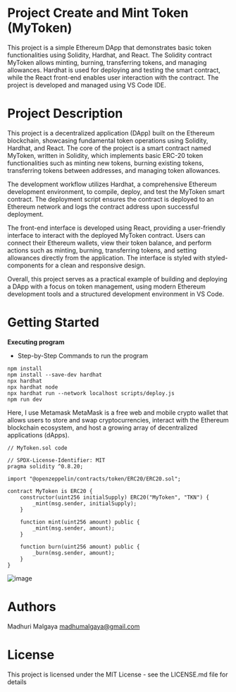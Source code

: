 # Project Create and Mint Token (MyToken)
This project is a simple Ethereum DApp that demonstrates basic token functionalities using Solidity, Hardhat, and React. The Solidity contract MyToken allows minting, burning, transferring tokens, and managing allowances. Hardhat is used for deploying and testing the smart contract, while the React front-end enables user interaction with the contract. The project is developed and managed using VS Code IDE.

# Project Description
This project is a decentralized application (DApp) built on the Ethereum blockchain, showcasing fundamental token operations using Solidity, Hardhat, and React. The core of the project is a smart contract named MyToken, written in Solidity, which implements basic ERC-20 token functionalities such as minting new tokens, burning existing tokens, transferring tokens between addresses, and managing token allowances.

The development workflow utilizes Hardhat, a comprehensive Ethereum development environment, to compile, deploy, and test the MyToken smart contract. The deployment script ensures the contract is deployed to an Ethereum network and logs the contract address upon successful deployment.

The front-end interface is developed using React, providing a user-friendly interface to interact with the deployed MyToken contract. Users can connect their Ethereum wallets, view their token balance, and perform actions such as minting, burning, transferring tokens, and setting allowances directly from the application. The interface is styled with styled-components for a clean and responsive design.

Overall, this project serves as a practical example of building and deploying a DApp with a focus on token management, using modern Ethereum development tools and a structured development environment in VS Code.

# Getting Started
**Executing program**
* Step-by-Step Commands to run the program

```shell
npm install
npm install --save-dev hardhat
npx hardhat
npx hardhat node
npx hardhat run --network localhost scripts/deploy.js
npm run dev
```
Here, I use Metamask MetaMask is a free web and mobile crypto wallet that allows users to store and swap cryptocurrencies, interact with the Ethereum blockchain ecosystem, and host a growing array of decentralized applications (dApps).
```shell
// MyToken.sol code

// SPDX-License-Identifier: MIT
pragma solidity ^0.8.20;

import "@openzeppelin/contracts/token/ERC20/ERC20.sol";

contract MyToken is ERC20 {
    constructor(uint256 initialSupply) ERC20("MyToken", "TKN") {
        _mint(msg.sender, initialSupply);
    }

    function mint(uint256 amount) public {
        _mint(msg.sender, amount);
    }

    function burn(uint256 amount) public {
        _burn(msg.sender, amount);
    }
}

```

![image](https://github.com/MadhuriMalgaya/Project-Create-and-Mint-Token/assets/129099016/fb3fdb4f-303e-4687-81b3-cc096b007d85)

# Authors
Madhuri Malgaya
madhumalgaya@gmail.com

# License
This project is licensed under the MIT License - see the LICENSE.md file for details
